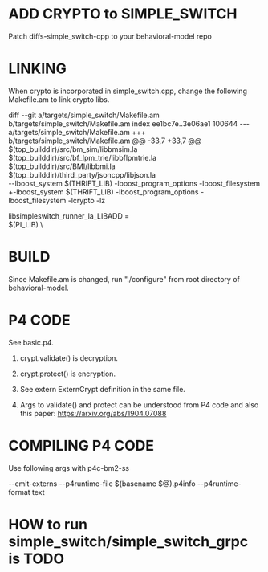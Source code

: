 # ADD CRYPTO to SIMPLE_SWITCH

Patch diffs-simple_switch-cpp to your behavioral-model repo

# LINKING

When crypto is incorporated in simple_switch.cpp, change the following Makefile.am to link crypto libs.

diff --git a/targets/simple_switch/Makefile.am b/targets/simple_switch/Makefile.am
index ee1bc7e..3e06ae1 100644
--- a/targets/simple_switch/Makefile.am
+++ b/targets/simple_switch/Makefile.am
@@ -33,7 +33,7 @@ $(top_builddir)/src/bm_sim/libbmsim.la \
 $(top_builddir)/src/bf_lpm_trie/libbflpmtrie.la \
 $(top_builddir)/src/BMI/libbmi.la \
 $(top_builddir)/third_party/jsoncpp/libjson.la \
--lboost_system $(THRIFT_LIB) -lboost_program_options -lboost_filesystem
+-lboost_system $(THRIFT_LIB) -lboost_program_options -lboost_filesystem -lcrypto -lz
 
 libsimpleswitch_runner_la_LIBADD = \
 $(PI_LIB) \

# BUILD

Since Makefile.am is changed, run "./configure" from root directory of behavioral-model.

# P4 CODE

See basic.p4.

1. crypt.validate() is decryption.

2. crypt.protect() is encryption.

3. See extern ExternCrypt definition in the same file.

4. Args to validate() and protect can be understood from P4 code and also this
   paper: https://arxiv.org/abs/1904.07088

# COMPILING P4 CODE

Use following args with p4c-bm2-ss

--emit-externs --p4runtime-file $(basename $@).p4info --p4runtime-format text

# HOW to run simple_switch/simple_switch_grpc is TODO
